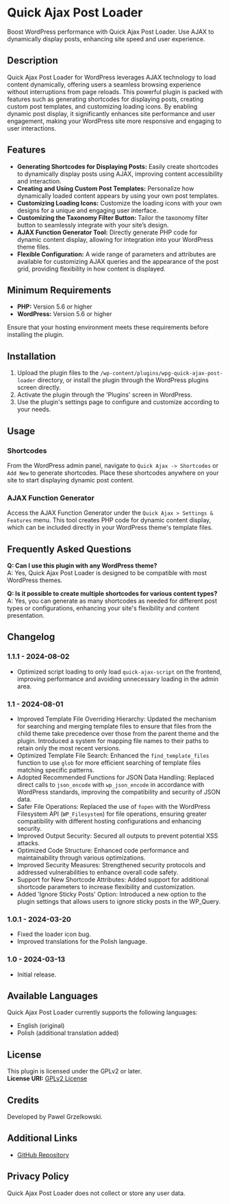 # Quick Ajax Post Loader

Boost WordPress performance with Quick Ajax Post Loader. Use AJAX to dynamically display posts, enhancing site speed and user experience.

## Description

Quick Ajax Post Loader for WordPress leverages AJAX technology to load content dynamically, offering users a seamless browsing experience without interruptions from page reloads. This powerful plugin is packed with features such as generating shortcodes for displaying posts, creating custom post templates, and customizing loading icons. By enabling dynamic post display, it significantly enhances site performance and user engagement, making your WordPress site more responsive and engaging to user interactions.

## Features

- **Generating Shortcodes for Displaying Posts:** Easily create shortcodes to dynamically display posts using AJAX, improving content accessibility and interaction.
- **Creating and Using Custom Post Templates:** Personalize how dynamically loaded content appears by using your own post templates.
- **Customizing Loading Icons:** Customize the loading icons with your own designs for a unique and engaging user interface.
- **Customizing the Taxonomy Filter Button:** Tailor the taxonomy filter button to seamlessly integrate with your site’s design.
- **AJAX Function Generator Tool:** Directly generate PHP code for dynamic content display, allowing for integration into your WordPress theme files.
- **Flexible Configuration:** A wide range of parameters and attributes are available for customizing AJAX queries and the appearance of the post grid, providing flexibility in how content is displayed.

## Minimum Requirements

- **PHP:** Version 5.6 or higher
- **WordPress:** Version 5.6 or higher

Ensure that your hosting environment meets these requirements before installing the plugin.

## Installation

1. Upload the plugin files to the `/wp-content/plugins/wpg-quick-ajax-post-loader` directory, or install the plugin through the WordPress plugins screen directly.
2. Activate the plugin through the 'Plugins' screen in WordPress.
3. Use the plugin's settings page to configure and customize according to your needs.

## Usage

### Shortcodes

From the WordPress admin panel, navigate to `Quick Ajax -> Shortcodes` or `Add New` to generate shortcodes. Place these shortcodes anywhere on your site to start displaying dynamic post content.

### AJAX Function Generator

Access the AJAX Function Generator under the `Quick Ajax > Settings & Features` menu. This tool creates PHP code for dynamic content display, which can be included directly in your WordPress theme's template files.

## Frequently Asked Questions

**Q: Can I use this plugin with any WordPress theme?**  
A: Yes, Quick Ajax Post Loader is designed to be compatible with most WordPress themes.

**Q: Is it possible to create multiple shortcodes for various content types?**  
A: Yes, you can generate as many shortcodes as needed for different post types or configurations, enhancing your site's flexibility and content presentation.

## Changelog

### 1.1.1 - 2024-08-02
- Optimized script loading to only load `quick-ajax-script` on the frontend, improving performance and avoiding unnecessary loading in the admin area.

### 1.1 - 2024-08-01
- Improved Template File Overriding Hierarchy: Updated the mechanism for searching and merging template files to ensure that files from the child theme take precedence over those from the parent theme and the plugin. Introduced a system for mapping file names to their paths to retain only the most recent versions.
- Optimized Template File Search: Enhanced the `find_template_files` function to use `glob` for more efficient searching of template files matching specific patterns.
- Adopted Recommended Functions for JSON Data Handling: Replaced direct calls to `json_encode` with `wp_json_encode` in accordance with WordPress standards, improving the compatibility and security of JSON data.
- Safer File Operations: Replaced the use of `fopen` with the WordPress Filesystem API (`WP_Filesystem`) for file operations, ensuring greater compatibility with different hosting configurations and enhancing security.
- Improved Output Security: Secured all outputs to prevent potential XSS attacks.
- Optimized Code Structure: Enhanced code performance and maintainability through various optimizations.
- Improved Security Measures: Strengthened security protocols and addressed vulnerabilities to enhance overall code safety.
- Support for New Shortcode Attributes: Added support for additional shortcode parameters to increase flexibility and customization.
- Added 'Ignore Sticky Posts' Option: Introduced a new option to the plugin settings that allows users to ignore sticky posts in the WP_Query.

### 1.0.1 - 2024-03-20
- Fixed the loader icon bug.
- Improved translations for the Polish language.

### 1.0 - 2024-03-13
- Initial release.

## Available Languages

Quick Ajax Post Loader currently supports the following languages:
- English (original)
- Polish (additional translation added)

## License

This plugin is licensed under the GPLv2 or later.  
**License URI:** [GPLv2 License](https://www.gnu.org/licenses/gpl-2.0.html)

## Credits

Developed by Pawel Grzelkowski.

## Additional Links

- [GitHub Repository](https://github.com/grzelkowski/wpg-quick-ajax-post-loader/)

## Privacy Policy

Quick Ajax Post Loader does not collect or store any user data.
